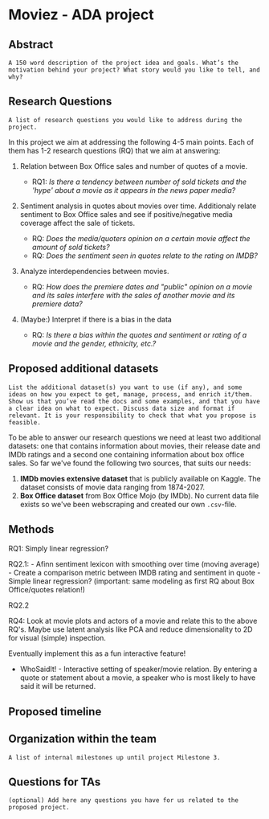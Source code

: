 # Moviez - ADA project

## Abstract

```A 150 word description of the project idea and goals. What’s the motivation behind your project? What story would you like to tell, and why?```


## Research Questions

```A list of research questions you would like to address during the project.```

In this project we aim at addressing the following 4-5 main points. Each of them has 1-2 research questions (RQ) that we aim at answering:

1) Relation between Box Office sales and number of quotes of a movie.
	- RQ1: *Is there a tendency between number of sold tickets and the 'hype' about a movie as it appears in the news paper media?*
	

2) Sentiment analysis in quotes about movies over time. Additionaly relate sentiment to Box Office sales and see if positive/negative media coverage affect the sale of tickets.
	- RQ: *Does the media/quoters opinion on a certain movie affect the amount of sold tickets?*
	- RQ: *Does the sentiment seen in quotes relate to the rating on IMDB?*

	
3) Analyze interdependencies between movies.
	- RQ: *How does the premiere dates and "public" opinion on a movie and its sales interfere with the sales of another movie and its premiere data?*


4) (Maybe:) Interpret if there is a bias in the data
	- RQ: *Is there a bias within the quotes and sentiment or rating of a movie and the gender, ethnicity, etc.?*
	

## Proposed additional datasets

```List the additional dataset(s) you want to use (if any), and some ideas on how you expect to get, manage, process, and enrich it/them. Show us that you’ve read the docs and some examples, and that you have a clear idea on what to expect. Discuss data size and format if relevant. It is your responsibility to check that what you propose is feasible.```

To be able to answer our research questions we need at least two additional datasets: one that contains information about movies, their release date and IMDb ratings 
and a second one containing information about box office sales. So far we've found the following two sources, that suits our needs:

1) **IMDb movies extensive dataset** that is publicly available on Kaggle. The dataset consists of movie data ranging from 1874-2027.
2) **Box Office dataset** from Box Office Mojo (by IMDb). No current data file exists so we've been webscraping and created our own `.csv`-file.


## Methods

RQ1: Simply linear regression?

RQ2.1: 	- Afinn sentiment lexicon with smoothing over time (moving average)
		- Create a comparison metric between IMDB rating and sentiment in quote
		- Simple linear regression? (important: same modeling as first RQ about Box Office/quotes relation!)

RQ2.2



RQ4: Look at movie plots and actors of a movie and relate this to the above RQ's. Maybe use latent analysis like PCA and reduce dimensionality to 2D for visual (simple) inspection.
	


Eventually implement this as a fun interactive feature!
- WhoSaidIt! - Interactive setting of speaker/movie relation. By entering a quote or statement about a movie, a speaker who is most likely to have said it will be returned.
	

## Proposed timeline

## Organization within the team
```A list of internal milestones up until project Milestone 3.```

## Questions for TAs 
```(optional) Add here any questions you have for us related to the proposed project.```
